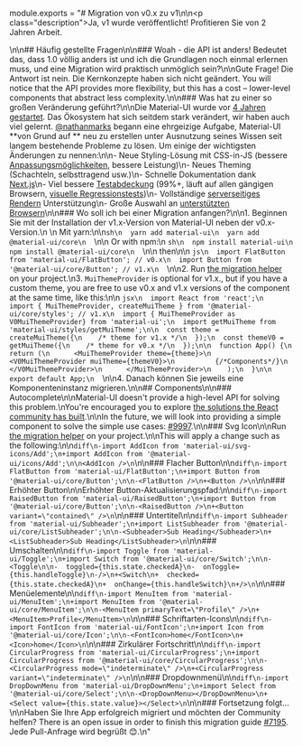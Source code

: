 module.exports = "# Migration von v0.x zu v1\n\n<p class=\"description\">Ja, v1 wurde veröffentlicht! Profitieren Sie von 2 Jahren Arbeit.</p>\n\n## Häufig gestellte Fragen\n\n### Woah - die API ist anders! Bedeutet das, dass 1.0 völlig anders ist und ich die Grundlagen noch einmal erlernen muss, und eine Migration wird praktisch unmöglich sein?\n\nGute Frage! Die Antwort ist nein. Die Kernkonzepte haben sich nicht geändert. You will notice that the API provides more flexibility, but this has a cost – lower-level components that abstract less complexity.\n\n### Was hat zu einer so großen Veränderung geführt?\n\nDie Material-UI wurde vor [4 Jahren gestartet](https://github.com/Foso/material-ui/commit/28b768913b75752ecf9b6bb32766e27c241dbc46). Das Ökosystem hat sich seitdem stark verändert, wir haben auch viel gelernt. [@nathanmarks](https://github.com/nathanmarks/) begann eine ehrgeizige Aufgabe, Material-UI **von Grund auf ** neu zu erstellen unter Ausnutzung seines Wissen seit langem bestehende Probleme zu lösen. Um einige der wichtigsten Änderungen zu nennen:\n\n- Neue Styling-Lösung mit CSS-in-JS (bessere[ Anpassungsmöglichkeiten](/customization/components/), bessere Leistung)\n- Neues Theming (Schachteln, selbsttragend usw.)\n- Schnelle Dokumentation dank [Next.js](https://github.com/zeit/next.js)\n- Viel bessere [Testabdeckung](/guides/testing/) (99%+, läuft auf allen gängigen Browsern, [visuelle Regressionstests](https://www.argos-ci.com/Foso/material-ui))\n- Vollständige [serverseitiges Rendern](/guides/server-rendering/) Unterstützung\n- Große Auswahl an [ unterstützten Browsern](/getting-started/supported-platforms/)\n\n### Wo soll ich bei einer Migration anfangen?\n\n1. Beginnen Sie mit der Installation der v1.x-Version von Material-UI neben der v0.x-Version.\n    \n    Mit yarn:\n\n```sh\n  yarn add material-ui\n  yarn add @material-ui/core\n  ```\n\n  Or with npm:\n  ```sh\n  npm install material-ui\n  npm install @material-ui/core\n  ```\n\n  then\n\n  ```js\n  import FlatButton from 'material-ui/FlatButton'; // v0.x\n  import Button from '@material-ui/core/Button'; // v1.x\n  ```\n\n2. Run [the migration helper](https://github.com/Foso/material-ui/tree/master/packages/material-ui-codemod) on your project.\n3. `MuiThemeProvider` is optional for v1.x., but if you have a custom theme, you are free to use v0.x and v1.x versions of the component at the same time, like this:\n\n  ```jsx\n  import React from 'react';\n  import { MuiThemeProvider, createMuiTheme } from '@material-ui/core/styles'; // v1.x\n  import { MuiThemeProvider as V0MuiThemeProvider} from 'material-ui';\n  import getMuiTheme from 'material-ui/styles/getMuiTheme';\n\n  const theme = createMuiTheme({\n    /* theme for v1.x */\n  });\n  const themeV0 = getMuiTheme({\n    /* theme for v0.x */\n  });\n\n  function App() {\n    return (\n      <MuiThemeProvider theme={theme}>\n        <V0MuiThemeProvider muiTheme={themeV0}>\n          {/*Components*/}\n        </V0MuiThemeProvider>\n      </MuiThemeProvider>\n    );\n  }\n\n  export default App;\n  ```\n\n4. Danach können Sie jeweils eine Komponenteninstanz migrieren.\n\n## Components\n\n### Autocomplete\n\nMaterial-UI doesn't provide a high-level API for solving this problem.\nYou're encouraged you to explore [the solutions the React community has built](/components/autocomplete/).\n\nIn the future, we will look into providing a simple component to solve the simple use cases: [#9997](https://github.com/Foso/material-ui/issues/9997).\n\n### Svg Icon\n\nRun [the migration helper](https://github.com/Foso/material-ui/tree/master/packages/material-ui-codemod) on your project.\n\nThis will apply a change such as the following:\n\n```diff\n-import AddIcon from 'material-ui/svg-icons/Add';\n+import AddIcon from '@material-ui/icons/Add';\n\n<AddIcon />\n```\n\n### Flacher Button\n\n```diff\n-import FlatButton from 'material-ui/FlatButton';\n+import Button from '@material-ui/core/Button';\n\n-<FlatButton />\n+<Button />\n```\n\n### Erhöhter Button\n\nErhöhter Button-Aktualisierungspfad:\n\n```diff\n-import RaisedButton from 'material-ui/RaisedButton';\n+import Button from '@material-ui/core/Button';\n\n-<RaisedButton />\n+<Button variant=\"contained\" />\n```\n\n### Untertitel\n\n```diff\n-import Subheader from 'material-ui/Subheader';\n+import ListSubheader from '@material-ui/core/ListSubheader';\n\n-<Subheader>Sub Heading</Subheader>\n+<ListSubheader>Sub Heading</ListSubheader>\n```\n\n### Umschalten\n\n```diff\n-import Toggle from 'material-ui/Toggle';\n+import Switch from '@material-ui/core/Switch';\n\n-<Toggle\n\n-  toggled={this.state.checkedA}\n-  onToggle={this.handleToggle}\n-/>\n+<Switch\n+  checked={this.state.checkedA}\n+  onChange={this.handleSwitch}\n+/>\n```\n\n### Menüelemente\n\n```diff\n-import MenuItem from 'material-ui/MenuItem';\n+import MenuItem from '@material-ui/core/MenuItem';\n\n-<MenuItem primaryText=\"Profile\" />\n+<MenuItem>Profile</MenuItem>\n```\n\n### Schriftarten-Icons\n\n```diff\n-import FontIcon from 'material-ui/FontIcon';\n+import Icon from '@material-ui/core/Icon';\n\n-<FontIcon>home</FontIcon>\n+<Icon>home</Icon>\n```\n\n### Zirkulärer Fortschritt\n\n```diff\n-import CircularProgress from 'material-ui/CircularProgress';\n+import CircularProgress from '@material-ui/core/CircularProgress';\n\n-<CircularProgress mode=\"indeterminate\" />\n+<CircularProgress variant=\"indeterminate\" />\n```\n\n### Dropdownmenü\n\n```diff\n-import DropDownMenu from 'material-ui/DropDownMenu';\n+import Select from '@material-ui/core/Select';\n\n-<DropDownMenu></DropDownMenu>\n+<Select value={this.state.value}></Select>\n```\n\n### Fortsetzung folgt…\n\nHaben Sie Ihre App erfolgreich migriert und möchten der Community helfen? There is an open issue in order to finish this migration guide [#7195](https://github.com/Foso/material-ui/issues/7195). Jede Pull-Anfrage wird begrüßt 😊.\n"